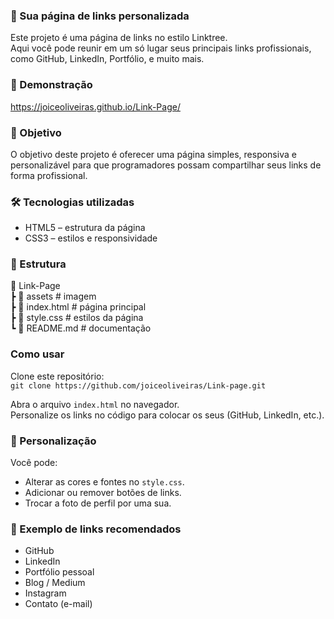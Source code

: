 ### 🚀 Sua página de links personalizada

Este projeto é uma página de links no estilo Linktree.  
Aqui você pode reunir em um só lugar seus principais links profissionais, como GitHub, LinkedIn, Portfólio, e muito mais.

### 📸 Demonstração
https://joiceoliveiras.github.io/Link-Page/


### 🎯 Objetivo

O objetivo deste projeto é oferecer uma página simples, responsiva e personalizável para que programadores possam compartilhar seus links de forma profissional.

### 🛠️ Tecnologias utilizadas

- HTML5 – estrutura da página  
- CSS3 – estilos e responsividade  

### 📂 Estrutura

📁 Link-Page <br>
┣ 📂 assets # imagem <br>
┣ 📜 index.html # página principal <br>
┣ 📜 style.css # estilos da página <br>
┗ 📜 README.md # documentação


### Como usar

Clone este repositório:  
`git clone https://github.com/joiceoliveiras/Link-page.git`

Abra o arquivo `index.html` no navegador.  
Personalize os links no código para colocar os seus (GitHub, LinkedIn, etc.).

### 🎨 Personalização

Você pode:  
- Alterar as cores e fontes no `style.css`.  
- Adicionar ou remover botões de links.  
- Trocar a foto de perfil por uma sua.

### 📌 Exemplo de links recomendados

- GitHub  
- LinkedIn  
- Portfólio pessoal  
- Blog / Medium  
- Instagram
- Contato (e-mail)






